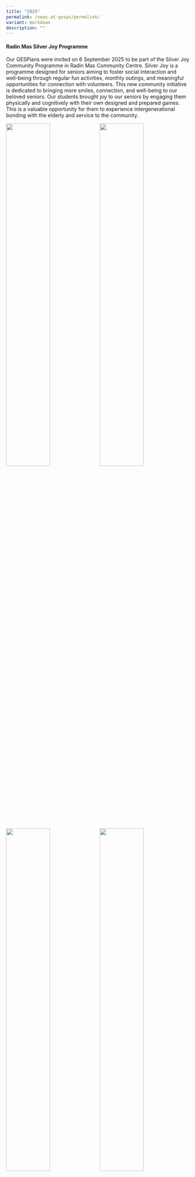 ```yaml
---
title: "2025"
permalink: /news-at-gesps/permalink/
variant: markdown
description: ""
---
```

<h4>Radin Mas Silver Joy Programme</h4>

Our GESPians were invited on 6 September 2025 to be part of the Silver Joy Community Programme in Radin Mas Community Centre. Silver Joy is a programme designed for seniors aiming to foster social interaction and well-being through regular fun activities, monthly outings, and meaningful opportunities for connection with volunteers. This new community initiative is dedicated to bringing more smiles, connection, and well-being to our beloved seniors. Our students brought joy to our seniors by engaging them physically and cognitively with their own designed and prepared games. This is a valuable opportunity for them to experience intergenerational bonding with the elderly and service to the community.

<img src="/images/Silver_Joy_1.jpg" style="width:49%" align="left">
<img src="/images/Silver_Joy_2.jpg" style="width:49%" align="right">
<br clear="left"><br>

<img src="/images/Silver_Joy_3.jpg" style="width:49%" align="left">
<img src="/images/Silver_Joy_4.jpg" style="width:49%" align="right"><br>
<br>
<br>
<br>
<br>
<br>
<br>
<br><br>
<h4>GESPians at the Children’s Museum Takeover</h4>

This Children’s Day was especially meaningful for some of our GESPians who took part in the Children’s Takeover — a collaboration between Gan Eng Seng Primary School and the Children’s Museum Singapore (CMSG). Through this unique experience, our students took on real museum roles such as administering tickets, ensuring safety around the premises, and hosting guests at various exhibitions. They managed and ran the museum independently, showcasing responsibility and teamwork.

   
The experience helped them to grow as confident communicators as well as creative and critical thinkers. During the training sessions, they showed curiosity in their learning through reflecting on their roles and even suggesting thoughtful ways to enhance the visitors’ experience. On the actual day, they put their learning into action, warmly welcoming guests and creating a fun, pleasant experience for other children visiting the museum. It was heartwarming to see their confidence, empathy, and joy in serving the community shine through.

<p></p>
<div class="isomer-image-wrapper">
<img style="width: 100%" height="auto" width="100%" alt="" src="/images/FieldTrip1.png">
</div>
<br>
<br>
<img style="width: 100%" height="auto" width="100%" alt="" src="/images/FieldTrip4.png">
<br>
<br>
<img style="width: 100%" height="auto" width="100%" alt="" src="/images/FieldTrip2.png">
<p></p>
















<h4>Singapore Youth Festival (SYF) Art Exhibition</h4>
<p>The Singapore Youth Festival (SYF) Art Exhibition provides opportunities
for students to showcase their artistic talents and promotes art appreciation
in schools. We are proud to share that our students’ artwork has been selected
for this year’s exhibition. Their art pieces illustrate the tiny wonders
they appreciate in their everyday lives.</p>
<p></p>
<div class="isomer-image-wrapper">
<img style="width: 100%" height="auto" width="100%" alt="" src="/images/Singapore_Youth_Festival__SYF__Art_Exhibition.jpg">
</div>
<p></p>

<h4>Igniting Stories of the Merlion</h4>
<p><b>Material Utilized: Recycled materials, coloured pencils/markers, 37.5 x 50 x 31 cm </b> <br>
</p>

<p></p> <figure style="display: flex; justify-content: center; gap: 10px; text-align: center;">
  <img style="width:50%;" src="/images/B_GanEngSengPriSch_1.jpg">
  <img style="width:36%;" src="/images/B_GanEngSengPriSch_2.jpg">
  <img style="width:30%;" src="/images/B_GanEngSengPriSch_3.jpg">
</figure>

<p style="text-align: Left;">
 <b>Artist statement</b> <br>
	   Take a peek into our little matchboxes HDB flats in our little island of Singapore. Food is a big part of our lives and weekends are spent visiting places using excellent public transport to world famous Gardens by the Bay, Sentosa, Marina Bay Sands, and JEWEL.
	<br> 	<br>
	<b>Teacher Mentor's Comment</b> <br>
	   

This being the students’ first SYF artwork, they wanted to do well. They brainstormed on what to focus on and came up with the title of the artwork. It is very heartwarming to see these little ones throwing out ideas and giving their best at all artmaking sessions.

</p><p></p>

<h4>   Stories in Frames of Our Little Red Dot</h4>
<p><b>   

Acrylic paint on canvas, 60..8 x 60.8 x 15.8 cm </b> <br>
</p>

<p></p> <figure style="display: flex; justify-content: center; gap: 10px; text-align: center;">
  <img style="width:40%;" src="/images/C_GanEngSengPriSch_1.jpg">
  <img style="width:39%;" src="/images/C_GanEngSengPriSch_2.jpg">
  <img style="width:37%;" src="/images/C_GanEngSengPriSch_4.jpg">
</figure>
	


<p style="text-align: Left;">
 <b>Artist statement</b> <br>
	   Singapore Changi Airport, named the world’s best airport for the 12th time, celebrates its remarkable achievement with an artwork reflecting its vibrant, welcoming atmosphere. Featuring clean strokes, vivid colors, and a view of the terminal, the piece embodies the pride and unity of Singapore, showcasing the nation's identity as the "Little Red Dot."
	<br> 	<br>
		<b>Teacher Mentor's Comment</b> <br>
	   


After sharing the SYF theme with them, I was pleasantly surprised that they were able to come up with the relevant idea readily. They displayed good teamwork and great determination to create a top-notch artwork. During every art session, they were able to draw out their own experiences in the various places of interest in Singapore. From their artwork, I was heartened to see that they expressed their love for Singapore and displayed their passion in arts.
</p> 






<h4>Introducing INSPIRE Mall</h4>
<p>GESPS is proud to unveil our very first ‘INSPIRE’ Mall — an innovative
learning space designed to mirror real-world retail experiences. In this
authentic environment, students engage with Math concepts such as money,
discounts, and percentages through hands-on activities in a simulated supermarket.
The mall also houses Singapore’s first-ever escape room experience specially
created for primary school students. Here, learners apply their knowledge
from Maths, Science, and PE (Health Education) to solve puzzles using educational
technology and “escape” from one of four uniquely themed shop spaces.</p>
<p></p>
<div class="isomer-image-wrapper">
<img style="width: 100%" height="auto" width="100%" alt="" src="/images/inspire_mall_image_3.png">
</div>
<p></p>
<h4><strong>Exchange Programme with Thai Schools</strong></h4>
<p>As the school had visited 2 Thai schools in Chiang Mai last year, this
year the 2 schools – The Prince Royal’s College and Suwannarat Wittayakarn
Primary School – came to Singapore and had a 2-day exchange programme in
Gan Eng Seng Primary School. It was a fantastic opportunity for the visiting
students to immerse themselves in the school culture and expose to a different
education system. These Thai students had the opportunity to attend classes
alongside our students and participate in cultural activities. It had created
a lasting impression in the students of both nations and provided students
with meaningful cross-cultural learning experiences that go beyond the
classroom.</p>
<p></p>
<div class="isomer-image-wrapper">
<img style="width: 100%" height="auto" width="100%" alt="" src="/images/thai_programme_2.jpg">
</div>
<p></p>
<div class="isomer-image-wrapper">
<img style="width: 100%" height="auto" width="100%" alt="" src="/images/thai_programme_1.jpg">
</div>
<h4>P1 VIA – My First School</h4>
<p>Our &nbsp;Primary 1 GESPians had &nbsp;the opportunity to interact with
younger peers from My First Skool Through their interaction with the pre-schoolers,
our students were able to show kindness and care towards others and be
role models in behaviour and attitude. It was also a good platform to nurture
empathy, responsibility, and a sense of contribution in our Primary 1 students
by engaging them in age-appropriate acts of care and friendship towards
the pre-schoolers</p>
<p></p>
<div class="isomer-image-wrapper">
<img style="width: 100%" height="auto" width="100%" alt="" src="/images/p1.jpg">
</div>
<p></p>
<p></p>
<div class="isomer-image-wrapper">
<img style="width: 100%" height="auto" width="100%" alt="" src="/images/p1__2.jpg">
</div>
<p></p>
<p></p>
<p></p>
<p></p>
<p></p>
<p></p>